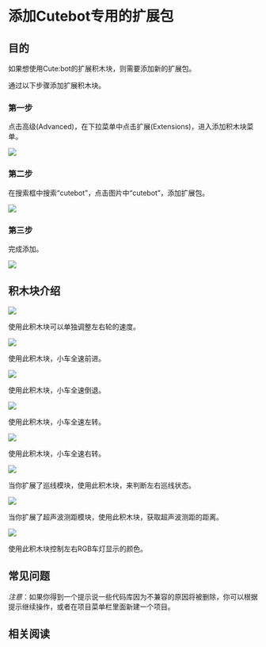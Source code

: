 ﻿---
sidebar_position: 2
sidebar_label: 添加Cutebot专用的扩展包
---

# 添加Cutebot专用的扩展包

## 目的

如果想使用Cute:bot的扩展积木块，则需要添加新的扩展包。

通过以下步骤添加扩展积木块。

### 第一步

点击高级(Advanced)，在下拉菜单中点击扩展(Extensions)，进入添加积木块菜单。

![](https://wiki-media-ef.oss-cn-hongkong.aliyuncs.com/docs/microbit/microbit-smart-car/microbit-smart-cutebot/images/cutebot-pk-1.png)

### 第二步

在搜索框中搜索“cutebot”，点击图片中“cutebot”，添加扩展包。

![](https://wiki-media-ef.oss-cn-hongkong.aliyuncs.com/docs/microbit/microbit-smart-car/microbit-smart-cutebot/images/cutebot-pk-11.png)

### 第三步

完成添加。

![](https://wiki-media-ef.oss-cn-hongkong.aliyuncs.com/docs/microbit/microbit-smart-car/microbit-smart-cutebot/images/cutebot-pk-2.png)

## 积木块介绍


![](https://wiki-media-ef.oss-cn-hongkong.aliyuncs.com/docs/microbit/microbit-smart-car/microbit-smart-cutebot/images/cutebot-pk-3.png)

使用此积木块可以单独调整左右轮的速度。



![](https://wiki-media-ef.oss-cn-hongkong.aliyuncs.com/docs/microbit/microbit-smart-car/microbit-smart-cutebot/images/cutebot-pk-4.png)

使用此积木块，小车全速前进。



![](https://wiki-media-ef.oss-cn-hongkong.aliyuncs.com/docs/microbit/microbit-smart-car/microbit-smart-cutebot/images/cutebot-pk-5.png)

使用此积木块，小车全速倒退。


![](https://wiki-media-ef.oss-cn-hongkong.aliyuncs.com/docs/microbit/microbit-smart-car/microbit-smart-cutebot/images/cutebot-pk-6.png)

使用此积木块，小车全速左转。


![](https://wiki-media-ef.oss-cn-hongkong.aliyuncs.com/docs/microbit/microbit-smart-car/microbit-smart-cutebot/images/cutebot-pk-7.png)

使用此积木块，小车全速右转。


![](https://wiki-media-ef.oss-cn-hongkong.aliyuncs.com/docs/microbit/microbit-smart-car/microbit-smart-cutebot/images/cutebot-pk-8.png)

当你扩展了巡线模块，使用此积木块，来判断左右巡线状态。


![](https://wiki-media-ef.oss-cn-hongkong.aliyuncs.com/docs/microbit/microbit-smart-car/microbit-smart-cutebot/images/cutebot-pk-9.png)

当你扩展了超声波测距模块，使用此积木块，获取超声波测距的距离。


![](https://wiki-media-ef.oss-cn-hongkong.aliyuncs.com/docs/microbit/microbit-smart-car/microbit-smart-cutebot/images/cutebot-pk-10.png)

使用此积木块控制左右RGB车灯显示的颜色。


## 常见问题

*注意*：如果你得到一个提示说一些代码库因为不兼容的原因将被删除，你可以根据提示继续操作，或者在项目菜单栏里面新建一个项目。

## 相关阅读
